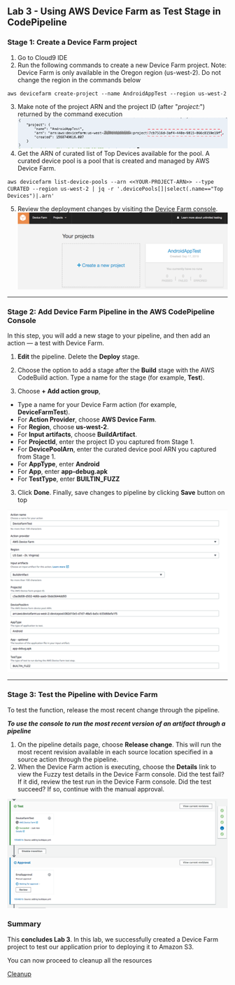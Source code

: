 
## Lab 3 - Using AWS Device Farm as Test Stage in CodePipeline

### Stage 1: Create a Device Farm project

1. Go to Cloud9 IDE
2. Run the following commands to create a new Device Farm project. Note: Device Farm is only available in the Oregon region (us-west-2). Do not change the region in the commands below
```console
aws devicefarm create-project --name AndroidAppTest --region us-west-2
```
3. Make note of the project ARN and the project ID (after "_project:_") returned by the command execution
![create-devicefarm](./img/Lab3-Stage1-Create-DeviceFarm.PNG)
4. Get the ARN of curated list of Top Devices available for the pool. A curated device pool is a pool that is created and managed by AWS Device Farm.
```console
aws devicefarm list-device-pools --arn <<YOUR-PROJECT-ARN>> --type CURATED --region us-west-2 | jq -r '.devicePools[]|select(.name=="Top Devices")|.arn'
```
5.  Review the deployment changes by visiting the [Device Farm console](https://us-west-2.console.aws.amazon.com/devicefarm).
![complete-devicefarm](./img/Lab3-Stage1-Complete-DeviceFarm.PNG)

***

### Stage 2: Add Device Farm Pipeline in the AWS CodePipeline Console

In this step, you will add a new stage to your pipeline, and then add an action — a test with Device Farm.

1. **Edit** the pipeline. Delete the **Deploy** stage.
2. Choose the option to add a stage after the **Build** stage with the AWS CodeBuild action. Type a name for the stage (for example, **Test**).

2. Choose **+ Add action group**,
- Type a name for your Device Farm action (for example, **DeviceFarmTest**).
- For **Action Provider**, choose **AWS Device Farm**.
- For **Region**, choose **us-west-2**.
- For **Input artifacts**, choose **BuildArtifact**.
- For **ProjectId**, enter the project ID you captured from Stage 1.
- For **DevicePoolArn**, enter the curated device pool ARN you captured from Stage 1.
- For **AppType**, enter **Android**
- For **App**, enter **app-debug.apk**
- For **TestType**, enter **BUILTIN_FUZZ**

3. Click **Done**. Finally, save changes to pipeline by clicking **Save** button on top

![DeviceFarmAction](./img/Lab3-DeviceFarmAction.png)

***

### Stage 3: Test the Pipeline with Device Farm

To test the function, release the most recent change through the pipeline.

**_To use the console to run the most recent version of an artifact through a pipeline_**

1. On the pipeline details page, choose **Release change**. This will run the most recent revision available in each source location specified in a source action through the pipeline.
2. When the Device Farm action is executing, choose the **Details** link to view the Fuzzy test details in the Device Farm console. Did the test fail? If it did, review the test run in the Device Farm console. Did the test succeed? If so, continue with the manual approval.

![DeviceFarmActionComplete](./img/Lab3-DeviceFarmActionComplete.png)

### Summary

This **concludes Lab 3**. In this lab, we successfully created a Device Farm project to test our application prior to deploying it to Amazon S3.

You can now proceed to cleanup all the resources

[Cleanup](README.md#clean-up)
